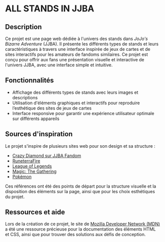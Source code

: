 # **ALL STANDS IN JJBA**

## **Description**
Ce projet est une page web dédiée à l'univers des stands dans *JoJo's Bizarre Adventure* (JJBA). Il présente les différents types de stands et leurs caractéristiques à travers une interface inspirée de jeux de cartes et de sites interactifs pour les amateurs de fandoms similaires. Ce projet est conçu pour offrir aux fans une présentation visuelle et interactive de l'univers JJBA, avec une interface simple et intuitive.

## **Fonctionnalités**
- Affichage des différents types de stands avec leurs images et descriptions
- Utilisation d'éléments graphiques et interactifs pour reproduire l’esthétique des sites de jeux de cartes
- Interface responsive pour garantir une expérience utilisateur optimale sur différents appareils

## **Sources d'inspiration**
Le projet s'inspire de plusieurs sites web pour son design et sa structure :

- [Crazy Diamond sur JJBA Fandom](https://jjba.fandom.com/fr/wiki/Crazy_Diamond)
- [RuneterraFire](https://www.runeterrafire.com/cards)
- [League of Legends](https://www.leagueoflegends.com/fr-fr/)
- [Magic: The Gathering](https://magic.wizards.com/fr)
- [Pokémon](https://www.pokemon.com/fr)

Ces références ont été des points de départ pour la structure visuelle et la disposition des éléments sur la page, ainsi que pour les choix esthétiques du projet.

## **Ressources et aide**
Lors de la création de ce projet, le site de [Mozilla Developer Network (MDN)](https://developer.mozilla.org/) a été une ressource précieuse pour la documentation des éléments HTML et CSS, ainsi que pour trouver des solutions aux défis de conception.





